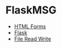 # FlaskMSG

* [HTML Forms](https://www.w3schools.com/html/html_forms.asp)
* [Flask](https://flask.palletsprojects.com/en/1.1.x/quickstart/#quickstart)
* [File Read Write](https://www.w3schools.com/python/python_file_write.asp)
